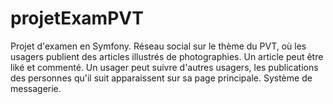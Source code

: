# projetExamPVT

Projet d'examen en Symfony.
Réseau social sur le thème du PVT, où les usagers publient des articles illustrés de photographies.
Un article peut être liké et commenté.
Un usager peut suivre d'autres usagers, les publications des personnes qu'il suit apparaissent sur sa page principale.
Système de messagerie.
